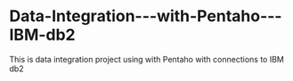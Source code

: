# Data-Integration---with-Pentaho---IBM-db2
This is data integration project using with Pentaho with connections to IBM db2
